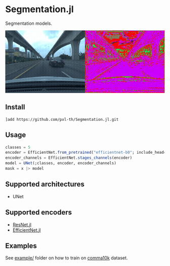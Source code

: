 # Segmentation.jl

Segmentation models.

![](https://github.com/pxl-th/Segmentation.jl/blob/master/res/output.gif?raw=true)

## Install

```
]add https://github.com/pxl-th/Segmentation.jl.git
```

## Usage

```julia
classes = 5
encoder = EfficientNet.from_pretrained("efficientnet-b0"; include_head=false)
encoder_channels = EfficientNet.stages_channels(encoder)
model = UNet(;classes, encoder, encoder_channels)
mask = x |> model
```

## Supported architectures

- UNet

## Supported encoders

- [ResNet.jl](https://github.com/pxl-th/ResNet.jl)
- [EfficientNet.jl](https://github.com/pxl-th/EfficientNet.jl)

## Examples

See [example/](https://github.com/pxl-th/Segmentation.jl/tree/master/example) folder
on how to train on [comma10k](https://github.com/commaai/comma10k) dataset.
